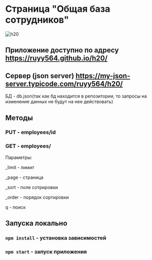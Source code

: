 # Страница "Общая база сотрудников"

![h20](https://user-images.githubusercontent.com/87094243/231112728-a5120697-41cd-43ec-ac8c-2d338b39d36a.png)

## Приложение доступно по адресу https://ruyy564.github.io/h20/

## Сервер (json server) https://my-json-server.typicode.com/ruyy564/h20/

БД - db.json(так как бд находится в репозитории, то запросы на изменение данных не будут на нее действовать)

## Методы

### PUT - employees/id

### GET - employees/

Параметры:

_limit - лимит

_page - страница

_sort - поле сотрировки

_order - порядок сортировки

q - поиск


## Запуска локально

### `npm install` - установка зависимостей

### `npm start` - запуск приложения


